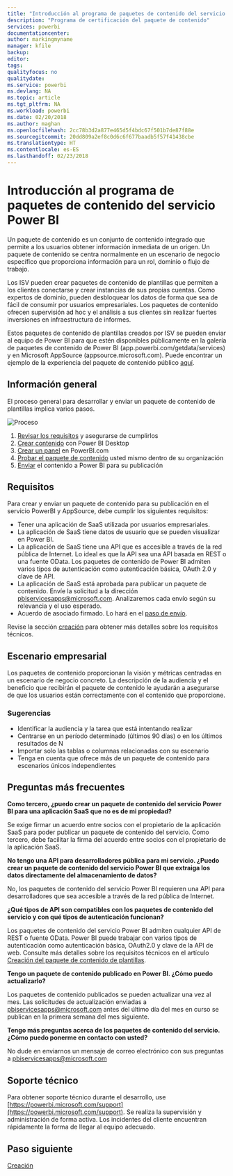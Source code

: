 ```yaml
---
title: "Introducción al programa de paquetes de contenido del servicio Power BI"
description: "Programa de certificación del paquete de contenido"
services: powerbi
documentationcenter: 
author: markingmyname
manager: kfile
backup: 
editor: 
tags: 
qualityfocus: no
qualitydate: 
ms.service: powerbi
ms.devlang: NA
ms.topic: article
ms.tgt_pltfrm: NA
ms.workload: powerbi
ms.date: 02/20/2018
ms.author: maghan
ms.openlocfilehash: 2cc78b3d2a877e465d5f4bdc67f501b7de87f88e
ms.sourcegitcommit: 20dd809a2ef8c0d6c6f677baadb5f57f41438cbe
ms.translationtype: HT
ms.contentlocale: es-ES
ms.lasthandoff: 02/23/2018
---
```

# <a name="overview-of-the-power-bi-service-content-pack-program"></a>Introducción al programa de paquetes de contenido del servicio Power BI
Un paquete de contenido es un conjunto de contenido integrado que permite a los usuarios obtener información inmediata de un origen. Un paquete de contenido se centra normalmente en un escenario de negocio específico que proporciona información para un rol, dominio o flujo de trabajo.

Los ISV pueden crear paquetes de contenido de plantillas que permiten a los clientes conectarse y crear instancias de sus propias cuentas. Como expertos de dominio, pueden desbloquear los datos de forma que sea de fácil de consumir por usuarios empresariales. Los paquetes de contenido ofrecen supervisión ad hoc y el análisis a sus clientes sin realizar fuertes inversiones en infraestructura de informes. 

Estos paquetes de contenido de plantillas creados por ISV se pueden enviar al equipo de Power BI para que estén disponibles públicamente en la galería de paquetes de contenido de Power BI (app.powerbi.com/getdata/services) y en Microsoft AppSource (appsource.microsoft.com). Puede encontrar un ejemplo de la experiencia del paquete de contenido público [aquí](template-content-pack-experience.md).

## <a name="overview"></a>Información general
El proceso general para desarrollar y enviar un paquete de contenido de plantillas implica varios pasos.

 ![Proceso](media/service-content-pack-overview/developer-content-pack-overview.png)

1. [Revisar los requisitos](#requirements) y asegurarse de cumplirlos
2. [Crear contenido](template-content-pack-authoring.md#queries) con Power BI Desktop
3. [Crear un panel](template-content-pack-authoring.md#dashboard) en PowerBI.com
4. [Probar el paquete de contenido](template-content-pack-testing.md) usted mismo dentro de su organización
5. [Enviar](template-content-pack-testing.md#submission) el contenido a Power BI para su publicación

<a name="requirements"></a>

## <a name="requirements"></a>Requisitos
Para crear y enviar un paquete de contenido para su publicación en el servicio PowerBI y AppSource, debe cumplir los siguientes requisitos:

* Tener una aplicación de SaaS utilizada por usuarios empresariales.
* La aplicación de SaaS tiene datos de usuario que se pueden visualizar en Power BI.
* La aplicación de SaaS tiene una API que es accesible a través de la red pública de Internet. Lo ideal es que la API sea una API basada en REST o una fuente OData. Los paquetes de contenido de Power BI admiten varios tipos de autenticación como autenticación básica, OAuth 2.0 y clave de API. 
* La aplicación de SaaS está aprobada para publicar un paquete de contenido. Envíe la solicitud a la dirección pbiservicesapps@microsoft.com. Analizaremos cada envío según su relevancia y el uso esperado. 
* Acuerdo de asociado firmado. Lo hará en el [paso de envío](template-content-pack-testing.md#submission).

Revise la sección [creación](template-content-pack-authoring.md) para obtener más detalles sobre los requisitos técnicos.

## <a name="business-scenario"></a>Escenario empresarial
Los paquetes de contenido proporcionan la visión y métricas centradas en un escenario de negocio concreto. La descripción de la audiencia y el beneficio que recibirán el paquete de contenido le ayudarán a asegurarse de que los usuarios están correctamente con el contenido que proporcione.

### <a name="tips"></a>Sugerencias
* Identificar la audiencia y la tarea que está intentando realizar  
* Centrarse en un período determinado (últimos 90 días) o en los últimos resultados de N  
* Importar solo las tablas o columnas relacionadas con su escenario  
* Tenga en cuenta que ofrece más de un paquete de contenido para escenarios únicos independientes  

## <a name="frequently-asked-questions"></a>Preguntas más frecuentes
**Como tercero, ¿puedo crear un paquete de contenido del servicio Power BI para una aplicación SaaS que no es de mi propiedad?**

Se exige firmar un acuerdo entre socios con el propietario de la aplicación SaaS para poder publicar un paquete de contenido del servicio. Como tercero, debe facilitar la firma del acuerdo entre socios con el propietario de la aplicación SaaS.

**No tengo una API para desarrolladores pública para mi servicio. ¿Puedo crear un paquete de contenido del servicio Power BI que extraiga los datos directamente del almacenamiento de datos?**

No, los paquetes de contenido del servicio Power BI requieren una API para desarrolladores que sea accesible a través de la red pública de Internet.

**¿Qué tipos de API son compatibles con los paquetes de contenido del servicio y con qué tipos de autenticación funcionan?**

Los paquetes de contenido del servicio Power BI admiten cualquier API de REST o fuente OData. Power BI puede trabajar con varios tipos de autenticación como autenticación básica, OAuth2.0 y clave de la API de web. Consulte más detalles sobre los requisitos técnicos en el artículo [Creación del paquete de contenido de plantillas](template-content-pack-authoring.md#dashboard).

**Tengo un paquete de contenido publicado en Power BI. ¿Cómo puedo actualizarlo?**

Los paquetes de contenido publicados se pueden actualizar una vez al mes. Las solicitudes de actualización enviadas a [pbiservicesapps@microsoft.com](mailto:pbiservicesapps@microsoft.com) antes del último día del mes en curso se publican en la primera semana del mes siguiente.

**Tengo más preguntas acerca de los paquetes de contenido del servicio. ¿Cómo puedo ponerme en contacto con usted?**

No dude en enviarnos un mensaje de correo electrónico con sus preguntas a [pbiservicesapps@microsoft.com](mailto:pbiservicesapps@microsoft.com)

## <a name="support"></a>Soporte técnico
Para obtener soporte técnico durante el desarrollo, use [https://powerbi.microsoft.com/support](https://powerbi.microsoft.com/support). Se realiza la supervisión y administración de forma activa. Los incidentes del cliente encuentran rápidamente la forma de llegar al equipo adecuado.

## <a name="next-step"></a>Paso siguiente
[Creación](template-content-pack-authoring.md)

